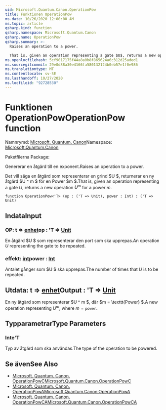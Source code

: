 ```yaml
---
uid: Microsoft.Quantum.Canon.OperationPow
title: Funktionen OperationPow
ms.date: 10/26/2020 12:00:00 AM
ms.topic: article
qsharp.kind: function
qsharp.namespace: Microsoft.Quantum.Canon
qsharp.name: OperationPow
qsharp.summary: >-
  Raises an operation to a power.

  That is, given an operation representing a gate $U$, returns a new operation $U^m$ for a power $m$.
ms.openlocfilehash: 5cf9017175f44a8a0b8f865624a6c312d25aded1
ms.sourcegitcommit: 29e0d88a30e4166fa580132124b0eb57e1f0e986
ms.translationtype: MT
ms.contentlocale: sv-SE
ms.lasthandoff: 10/27/2020
ms.locfileid: "92728530"
---
```

# <a name="operationpow-function"></a><span data-ttu-id="50884-102">Funktionen OperationPow</span><span class="sxs-lookup"><span data-stu-id="50884-102">OperationPow function</span></span>

<span data-ttu-id="50884-103">Namnrymd: [Microsoft. Quantum. Canon](xref:Microsoft.Quantum.Canon)</span><span class="sxs-lookup"><span data-stu-id="50884-103">Namespace: [Microsoft.Quantum.Canon](xref:Microsoft.Quantum.Canon)</span></span>

<span data-ttu-id="50884-104">Paketfilerna [](https://nuget.org/packages/)</span><span class="sxs-lookup"><span data-stu-id="50884-104">Package: [](https://nuget.org/packages/)</span></span>


<span data-ttu-id="50884-105">Genererar en åtgärd till en exponent.</span><span class="sxs-lookup"><span data-stu-id="50884-105">Raises an operation to a power.</span></span>

<span data-ttu-id="50884-106">Det vill säga en åtgärd som representerar en grind $U $, returnerar en ny åtgärd $U ^ m $ för en Power $m $.</span><span class="sxs-lookup"><span data-stu-id="50884-106">That is, given an operation representing a gate $U$, returns a new operation $U^m$ for a power $m$.</span></span>

```qsharp
function OperationPow<'T> (op : ('T => Unit), power : Int) : ('T => Unit)
```


## <a name="input"></a><span data-ttu-id="50884-107">Indata</span><span class="sxs-lookup"><span data-stu-id="50884-107">Input</span></span>

### <a name="op--t--unit"></a><span data-ttu-id="50884-108">OP: t => [enhet](xref:microsoft.quantum.lang-ref.unit)</span><span class="sxs-lookup"><span data-stu-id="50884-108">op : 'T => [Unit](xref:microsoft.quantum.lang-ref.unit)</span></span> 

<span data-ttu-id="50884-109">En åtgärd $U $ som representerar den port som ska upprepas.</span><span class="sxs-lookup"><span data-stu-id="50884-109">An operation $U$ representing the gate to be repeated.</span></span>


### <a name="power--int"></a><span data-ttu-id="50884-110">effekt: [int](xref:microsoft.quantum.lang-ref.int)</span><span class="sxs-lookup"><span data-stu-id="50884-110">power : [Int](xref:microsoft.quantum.lang-ref.int)</span></span>

<span data-ttu-id="50884-111">Antalet gånger som $U $ ska upprepas.</span><span class="sxs-lookup"><span data-stu-id="50884-111">The number of times that $U$ is to be repeated.</span></span>



## <a name="output--t--unit"></a><span data-ttu-id="50884-112">Utdata: t => [enhet](xref:microsoft.quantum.lang-ref.unit)</span><span class="sxs-lookup"><span data-stu-id="50884-112">Output : 'T => [Unit](xref:microsoft.quantum.lang-ref.unit)</span></span> 

<span data-ttu-id="50884-113">En ny åtgärd som representerar $U ^ m $, där $m = \texttt{Power} $.</span><span class="sxs-lookup"><span data-stu-id="50884-113">A new operation representing $U^m$, where $m = \texttt{power}$.</span></span>

## <a name="type-parameters"></a><span data-ttu-id="50884-114">Typparametrar</span><span class="sxs-lookup"><span data-stu-id="50884-114">Type Parameters</span></span>

### <a name="t"></a><span data-ttu-id="50884-115">Inte</span><span class="sxs-lookup"><span data-stu-id="50884-115">'T</span></span>

<span data-ttu-id="50884-116">Typ av åtgärd som ska användas.</span><span class="sxs-lookup"><span data-stu-id="50884-116">The type of the operation to be powered.</span></span>

## <a name="see-also"></a><span data-ttu-id="50884-117">Se även</span><span class="sxs-lookup"><span data-stu-id="50884-117">See Also</span></span>

- [<span data-ttu-id="50884-118">Microsoft. Quantum. Canon. OperationPowC</span><span class="sxs-lookup"><span data-stu-id="50884-118">Microsoft.Quantum.Canon.OperationPowC</span></span>](xref:Microsoft.Quantum.Canon.OperationPowC)
- [<span data-ttu-id="50884-119">Microsoft. Quantum. Canon. OperationPowA</span><span class="sxs-lookup"><span data-stu-id="50884-119">Microsoft.Quantum.Canon.OperationPowA</span></span>](xref:Microsoft.Quantum.Canon.OperationPowA)
- [<span data-ttu-id="50884-120">Microsoft. Quantum. Canon. OperationPowCA</span><span class="sxs-lookup"><span data-stu-id="50884-120">Microsoft.Quantum.Canon.OperationPowCA</span></span>](xref:Microsoft.Quantum.Canon.OperationPowCA)